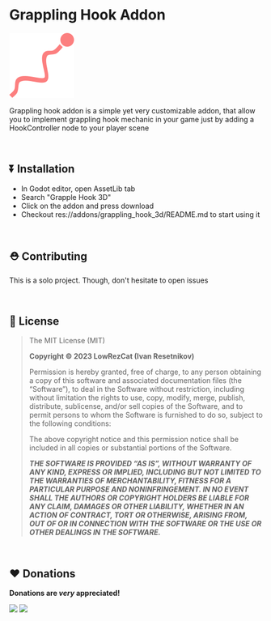 # Grappling Hook Addon

<img src="media/icon.png">

Grappling hook addon is a simple yet very customizable addon,
that allow you to implement grappling hook mechanic in your game
just by adding a HookController node to your player scene

<br>


## ⏬ Installation

- In Godot editor, open AssetLib tab
- Search "Grapple Hook 3D"
- Click on the addon and press download
- Checkout res://addons/grappling_hook_3d/README.md to start using it

<br>

## ⛑️ Contributing
This is a solo project. Though, don't hesitate to open issues

<br>

## 🪪 License

> The MIT License (MIT)
> 
> **Copyright © 2023 LowRezCat (Ivan Resetnikov)**
> 
> Permission is hereby granted, free of charge, to any person obtaining a copy of this software and
> associated documentation files (the “Software”), to deal in the Software without restriction,
> including without limitation the rights to use, copy, modify, merge, publish, distribute,
> sublicense, and/or sell copies of the Software, and to permit persons to whom the Software is
> furnished to do so, subject to the following conditions:
> 
> The above copyright notice and this permission notice shall be included in all copies or 
> substantial portions of the Software.
> 
> ***THE SOFTWARE IS PROVIDED “AS IS”, WITHOUT WARRANTY OF ANY KIND, EXPRESS OR IMPLIED, INCLUDING BUT
> NOT LIMITED TO THE WARRANTIES OF MERCHANTABILITY, FITNESS FOR A PARTICULAR PURPOSE AND
> NONINFRINGEMENT. IN NO EVENT SHALL THE AUTHORS OR COPYRIGHT HOLDERS BE LIABLE FOR ANY CLAIM,
> DAMAGES OR OTHER LIABILITY, WHETHER IN AN ACTION OF CONTRACT, TORT OR OTHERWISE, ARISING FROM, OUT
> OF OR IN CONNECTION WITH THE SOFTWARE OR THE USE OR OTHER DEALINGS IN THE SOFTWARE.***


<br>

## ❤️ Donations
**Donations are *very* appreciated!**

[<img src="https://cdn-icons-png.flaticon.com/512/5968/5968732.png" width="32px">](https://www.patreon.com/user/membership?u=84122364)
[<img src="https://s3-eu-west-1.amazonaws.com/tpd/logos/5c58570cfdd26f0001068f06/0x0.png" width="32px">](https://www.buymeacoffee.com/lowrezcat)